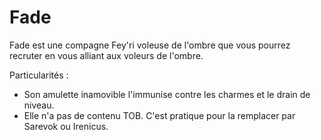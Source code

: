 # Fade
Fade est une compagne Fey'ri voleuse de l'ombre que vous pourrez recruter en vous alliant aux voleurs de l'ombre.

Particularités :
- Son amulette inamovible l'immunise contre les charmes et le drain de niveau.
- Elle n'a pas de contenu TOB. C'est pratique pour la remplacer par Sarevok ou Irenicus.
